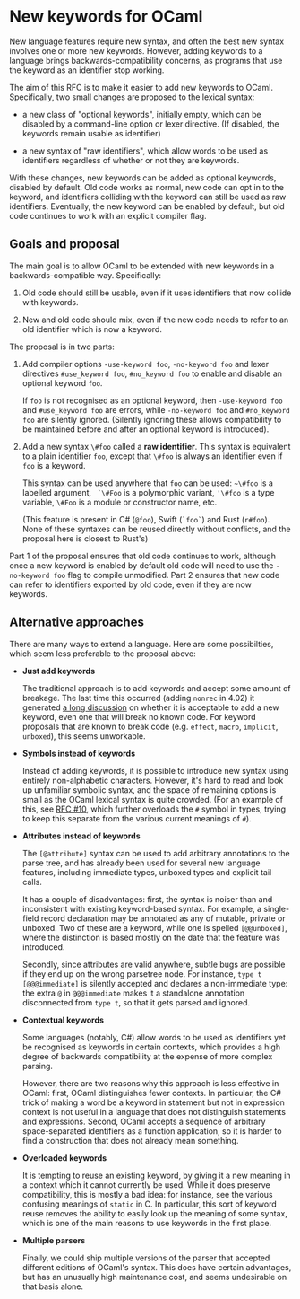 # New keywords for OCaml

New language features require new syntax, and often the best new
syntax involves one or more new keywords. However, adding keywords to
a language brings backwards-compatibility concerns, as programs that
use the keyword as an identifier stop working.

The aim of this RFC is to make it easier to add new keywords to
OCaml. Specifically, two small changes are proposed to the lexical
syntax:

  - a new class of "optional keywords", initially empty, which can be
    disabled by a command-line option or lexer directive. (If
    disabled, the keywords remain usable as identifier)

  - a new syntax of "raw identifiers", which allow words to be used as
    identifiers regardless of whether or not they are keywords.

With these changes, new keywords can be added as optional keywords,
disabled by default.  Old code works as normal, new code can opt in to
the keyword, and identifiers colliding with the keyword can still be
used as raw identifiers. Eventually, the new keyword can be enabled by
default, but old code continues to work with an explicit compiler flag.

## Goals and proposal

The main goal is to allow OCaml to be extended with new keywords in a
backwards-compatible way. Specifically:

  1. Old code should still be usable, even if it uses identifiers that
     now collide with keywords.

  2. New and old code should mix, even if the new code needs to refer
     to an old identifier which is now a keyword.

The proposal is in two parts:

  1. Add compiler options `-use-keyword foo`, `-no-keyword foo` and lexer
     directives `#use_keyword foo`, `#no_keyword foo` to enable and disable an
     optional keyword `foo`.

     If `foo` is not recognised as an optional keyword, then `-use-keyword foo`
     and `#use_keyword foo` are errors, while `-no-keyword foo` and `#no_keyword
     foo` are silently ignored. (Silently ignoring these allows compatibility to
     be maintained before and after an optional keyword is introduced).

  2. Add a new syntax `\#foo` called a **raw identifier**. This syntax is
     equivalent to a plain identifier `foo`, except that `\#foo` is always an
     identifier even if `foo` is a keyword.

     This syntax can be used anywhere that `foo` can be used: `~\#foo` is a
     labelled argument, `` `\#Foo`` is a polymorphic variant, `'\#foo` is a type
     variable, `\#Foo` is a module or constructor name, etc.

     (This feature is present in C# (`@foo`), Swift (`` `foo` ``) and Rust
     (`r#foo`). None of these syntaxes can be reused directly without conflicts,
     and the proposal here is closest to Rust's)

Part 1 of the proposal ensures that old code continues to work, although once a
new keyword is enabled by default old code will need to use the `-no-keyword
foo` flag to compile unmodified. Part 2 ensures that new code can refer to
identifiers exported by old code, even if they are now keywords.

## Alternative approaches

There are many ways to extend a language. Here are some possibilties, which seem
less preferable to the proposal above:

  - **Just add keywords**

    The traditional approach is to add keywords and accept some amount of
    breakage.  The last time this occurred (adding `nonrec` in 4.02) it
    generated [a long discussion](https://github.com/ocaml/ocaml/issues/6016) on
    whether it is acceptable to add a new keyword, even one that will break no
    known code. For keyword proposals that are known to break code
    (e.g. `effect`, `macro`, `implicit`, `unboxed`), this seems unworkable.

  - **Symbols instead of keywords**

    Instead of adding keywords, it is possible to introduce new syntax using
    entirely non-alphabetic characters. However, it's hard to read and look up
    unfamiliar symbolic syntax, and the space of remaining options is
    small as the OCaml lexical syntax is quite crowded. (For an example of this,
    see [RFC #10](https://github.com/ocaml/RFCs/pull/10), which further overloads
    the `#` symbol in types, trying to keep this separate from the various current
    meanings of `#`).

  - **Attributes instead of keywords**

    The `[@attribute]` syntax can be used to add arbitrary annotations to the
    parse tree, and has already been used for several new language features,
    including immediate types, unboxed types and explicit tail calls.

    It has a couple of disadvantages: first, the syntax is noiser than and
    inconsistent with existing keyword-based syntax. For example, a single-field
    record declaration may be annotated as any of mutable, private or
    unboxed. Two of these are a keyword, while one is spelled `[@@unboxed]`,
    where the distinction is based mostly on the date that the feature was
    introduced.

    Secondly, since attributes are valid anywhere, subtle bugs are possible if
    they end up on the wrong parsetree node. For instance, `type t
    [@@@immediate]` is silently accepted and declares a non-immediate type: the
    extra `@` in `@@@immediate` makes it a standalone annotation disconnected
    from `type t`, so that it gets parsed and ignored.

  - **Contextual keywords**

    Some languages (notably, C#) allow words to be used as identifiers yet be
    recognised as keywords in certain contexts, which provides a high degree of
    backwards compatibility at the expense of more complex parsing.

    However, there are two reasons why this approach is less effective in OCaml:
    first, OCaml distinguishes fewer contexts. In particular, the C# trick of
    making a word be a keyword in statement but not in expression context is not
    useful in a language that does not distinguish statements and expressions.
    Second, OCaml accepts a sequence of arbitrary space-separated identifiers as a
    function application, so it is harder to find a construction that does not
    already mean something.

  - **Overloaded keywords**

    It is tempting to reuse an existing keyword, by giving it a new meaning in a
    context which it cannot currently be used. While it does preserve
    compatibility, this is mostly a bad idea: for instance, see the various
    confusing meanings of `static` in C. In particular, this sort of keyword
    reuse removes the ability to easily look up the meaning of some syntax,
    which is one of the main reasons to use keywords in the first place.

  - **Multiple parsers**

    Finally, we could ship multiple versions of the parser that accepted
    different editions of OCaml's syntax. This does have certain advantages, but
    has an unusually high maintenance cost, and seems undesirable on that basis
    alone.